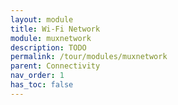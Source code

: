 ```yaml
---
layout: module
title: Wi-Fi Network
module: muxnetwork
description: TODO
permalink: /tour/modules/muxnetwork
parent: Connectivity
nav_order: 1
has_toc: false
---
```

